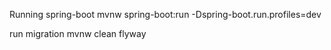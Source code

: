 Running spring-boot
mvnw spring-boot:run -Dspring-boot.run.profiles=dev

run migration
mvnw clean flyway